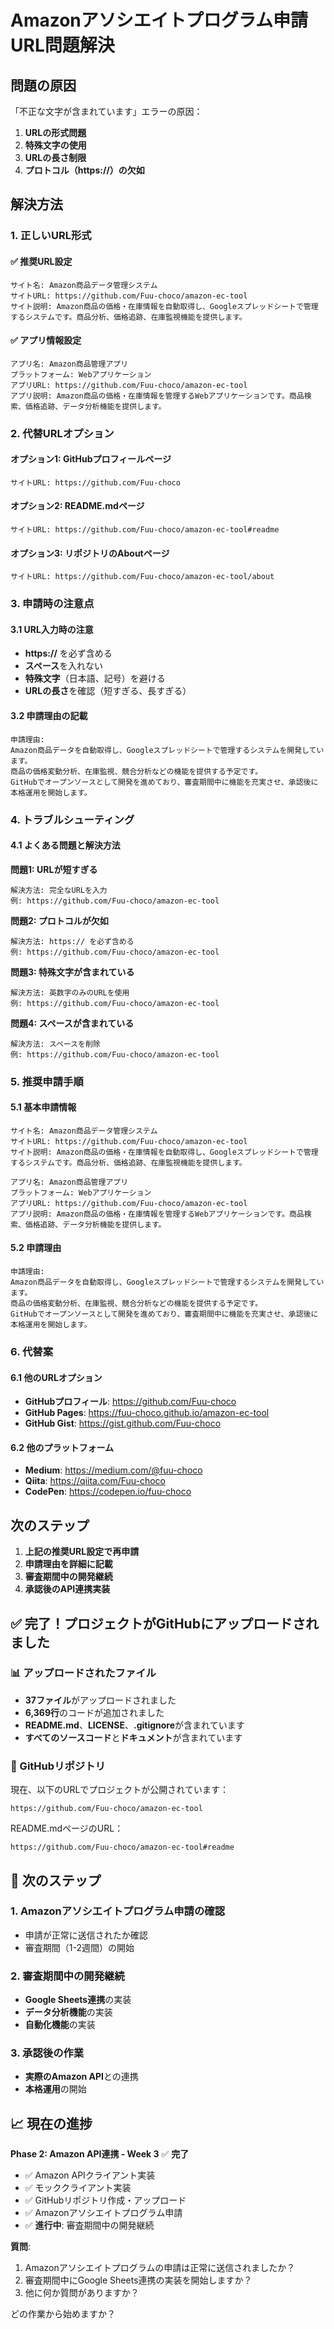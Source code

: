 # Amazonアソシエイトプログラム申請URL問題解決

## 問題の原因

「不正な文字が含まれています」エラーの原因：

1. **URLの形式問題**
2. **特殊文字の使用**
3. **URLの長さ制限**
4. **プロトコル（https://）の欠如**

## 解決方法

### 1. 正しいURL形式

#### ✅ 推奨URL設定
```
サイト名: Amazon商品データ管理システム
サイトURL: https://github.com/Fuu-choco/amazon-ec-tool
サイト説明: Amazon商品の価格・在庫情報を自動取得し、Googleスプレッドシートで管理するシステムです。商品分析、価格追跡、在庫監視機能を提供します。
```

#### ✅ アプリ情報設定
```
アプリ名: Amazon商品管理アプリ
プラットフォーム: Webアプリケーション
アプリURL: https://github.com/Fuu-choco/amazon-ec-tool
アプリ説明: Amazon商品の価格・在庫情報を管理するWebアプリケーションです。商品検索、価格追跡、データ分析機能を提供します。
```

### 2. 代替URLオプション

#### オプション1: GitHubプロフィールページ
```
サイトURL: https://github.com/Fuu-choco
```

#### オプション2: README.mdページ
```
サイトURL: https://github.com/Fuu-choco/amazon-ec-tool#readme
```

#### オプション3: リポジトリのAboutページ
```
サイトURL: https://github.com/Fuu-choco/amazon-ec-tool/about
```

### 3. 申請時の注意点

#### 3.1 URL入力時の注意
- **https://** を必ず含める
- **スペース**を入れない
- **特殊文字**（日本語、記号）を避ける
- **URLの長さ**を確認（短すぎる、長すぎる）

#### 3.2 申請理由の記載
```
申請理由: 
Amazon商品データを自動取得し、Googleスプレッドシートで管理するシステムを開発しています。
商品の価格変動分析、在庫監視、競合分析などの機能を提供する予定です。
GitHubでオープンソースとして開発を進めており、審査期間中に機能を充実させ、承認後に本格運用を開始します。
```

### 4. トラブルシューティング

#### 4.1 よくある問題と解決方法

**問題1: URLが短すぎる**
```
解決方法: 完全なURLを入力
例: https://github.com/Fuu-choco/amazon-ec-tool
```

**問題2: プロトコルが欠如**
```
解決方法: https:// を必ず含める
例: https://github.com/Fuu-choco/amazon-ec-tool
```

**問題3: 特殊文字が含まれている**
```
解決方法: 英数字のみのURLを使用
例: https://github.com/Fuu-choco/amazon-ec-tool
```

**問題4: スペースが含まれている**
```
解決方法: スペースを削除
例: https://github.com/Fuu-choco/amazon-ec-tool
```

### 5. 推奨申請手順

#### 5.1 基本申請情報
```
サイト名: Amazon商品データ管理システム
サイトURL: https://github.com/Fuu-choco/amazon-ec-tool
サイト説明: Amazon商品の価格・在庫情報を自動取得し、Googleスプレッドシートで管理するシステムです。商品分析、価格追跡、在庫監視機能を提供します。

アプリ名: Amazon商品管理アプリ
プラットフォーム: Webアプリケーション
アプリURL: https://github.com/Fuu-choco/amazon-ec-tool
アプリ説明: Amazon商品の価格・在庫情報を管理するWebアプリケーションです。商品検索、価格追跡、データ分析機能を提供します。
```

#### 5.2 申請理由
```
申請理由: 
Amazon商品データを自動取得し、Googleスプレッドシートで管理するシステムを開発しています。
商品の価格変動分析、在庫監視、競合分析などの機能を提供する予定です。
GitHubでオープンソースとして開発を進めており、審査期間中に機能を充実させ、承認後に本格運用を開始します。
```

### 6. 代替案

#### 6.1 他のURLオプション
- **GitHubプロフィール**: https://github.com/Fuu-choco
- **GitHub Pages**: https://fuu-choco.github.io/amazon-ec-tool
- **GitHub Gist**: https://gist.github.com/Fuu-choco

#### 6.2 他のプラットフォーム
- **Medium**: https://medium.com/@fuu-choco
- **Qiita**: https://qiita.com/Fuu-choco
- **CodePen**: https://codepen.io/fuu-choco

## 次のステップ

1. **上記の推奨URL設定で再申請**
2. **申請理由を詳細に記載**
3. **審査期間中の開発継続**
4. **承認後のAPI連携実装** 

## ✅ 完了！プロジェクトがGitHubにアップロードされました

### 📊 アップロードされたファイル

- **37ファイル**がアップロードされました
- **6,369行**のコードが追加されました
- **README.md**、**LICENSE**、**.gitignore**が含まれています
- **すべてのソースコード**と**ドキュメント**が含まれています

### 🔗 GitHubリポジトリ

現在、以下のURLでプロジェクトが公開されています：
```
https://github.com/Fuu-choco/amazon-ec-tool
```

README.mdページのURL：
```
https://github.com/Fuu-choco/amazon-ec-tool#readme
```

## 🚀 次のステップ

### 1. Amazonアソシエイトプログラム申請の確認
- 申請が正常に送信されたか確認
- 審査期間（1-2週間）の開始

### 2. 審査期間中の開発継続
- **Google Sheets連携**の実装
- **データ分析機能**の実装
- **自動化機能**の実装

### 3. 承認後の作業
- **実際のAmazon API**との連携
- **本格運用**の開始

## 📈 現在の進捗

**Phase 2: Amazon API連携 - Week 3** ✅ **完了**
- ✅ Amazon APIクライアント実装
- ✅ モッククライアント実装
- ✅ GitHubリポジトリ作成・アップロード
- ✅ Amazonアソシエイトプログラム申請
- ✅ **進行中**: 審査期間中の開発継続

**質問**: 
1. Amazonアソシエイトプログラムの申請は正常に送信されましたか？
2. 審査期間中にGoogle Sheets連携の実装を開始しますか？
3. 他に何か質問がありますか？

どの作業から始めますか？ 